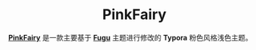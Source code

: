 <center><h1>PinkFairy</h1></center>

**[PinkFairy](https://github.com/ShimuGuyue/typora-theme-PinkFairy)** 是一款主要基于 **[Fugu](https://github.com/sinlatansen/typora-theme-Fugu)** 主题进行修改的 **Typora​** 粉色风格浅色主题。

